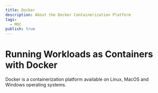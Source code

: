 ```yaml
---
title: Docker
description: About the Docker Containerization Platform
tags:
  - MOC
publish: true
---
```


# Running Workloads as Containers with Docker

Docker is a containerization platform available on Linux, MacOS and Windows operating systems. 